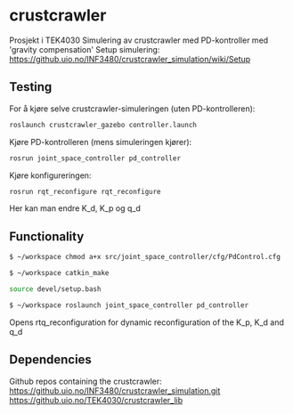 # crustcrawler
Prosjekt i TEK4030
Simulering av crustcrawler med PD-kontroller med 'gravity compensation'
Setup simulering: 
https://github.uio.no/INF3480/crustcrawler_simulation/wiki/Setup
## Testing 
For å kjøre selve crustcrawler-simuleringen (uten PD-kontrolleren):
```bash
roslaunch crustcrawler_gazebo controller.launch
```

Kjøre PD-kontrolleren (mens simuleringen kjører):
```bash
rosrun joint_space_controller pd_controller
```

Kjøre konfigureringen:
```bash
rosrun rqt_reconfigure rqt_reconfigure
```

Her kan man endre K_d, K_p og q_d

## Functionality
```bash
$ ~/workspace chmod a+x src/joint_space_controller/cfg/PdControl.cfg
```

```bash
$ ~/workspace catkin_make
```

```bash
source devel/setup.bash
```

```bash
$ ~/workspace roslaunch joint_space_controller pd_controller
```

Opens rtq_reconfiguration for dynamic reconfiguration of the K_p, K_d and q_d 

## Dependencies
Github repos containing the crustcrawler:
https://github.uio.no/INF3480/crustcrawler_simulation.git
https://github.uio.no/TEK4030/crustcrawler_lib